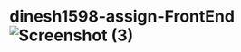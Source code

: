 # dinesh1598-assign-FrontEnd![Screenshot (3)](https://user-images.githubusercontent.com/101261835/188070006-3e35b29e-00ac-46bb-8d2c-e04607dc356a.png)
